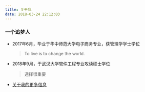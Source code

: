 ```yaml
---
title: 关于我
date: 2018-03-24 22:12:03
---
```

### 一个追梦人

<!--<blockquote class="blockquote-center">
    黉门观雪听风，闻道无问西东。
    春来远歌归咏，年华行健初衷。
</blockquote>送给每一位追梦清华的你！-->

<!--

2019年4月19日早上，室友很认真地说：你去不了清华。我仔细想了想，现在的我确实配不上清华。<br>

第一，我的生活作息极不规律。早上做不到每天八点以前起，晚上做不到12点以前睡。<br>

第二，不够自律。自己的执行能力太差，计划定了又废，废了又立，周而复始，没有成效。各种进度被无限拖延。在实验室各种划水，刷知乎，看动漫、电影等。<br>

第三，太过浮躁。整个人过于浮躁，想得多，做的少。天天”幻想着“自己进入了清华，要怎么广而告之，发朋友圈装逼。<br>

第四，能力太差。各种竞赛（包括但不限于英语、数模、程序设计、创业等），永远是炮灰。<br>

第五，心态不好。现在的我，见不得别人好，见不得别人比自己强。觉得自己是武大的研究生，多么多么厉害？？实际上，是我配不上武大，丢了我校的脸。<br>

第六，社交能力太差。今年开始，有点恐惧社交，不愿意和不太熟的人说话，越是如此，越是孤僻，陷入死循环。

-->

- 2017年6月，毕业于华中师范大学电子商务专业，获管理学学士学位

  > To live is to change the world.	

- 2018年9月，于武汉大学软件工程专业攻读硕士学位

  > 选择很重要

- [关于我的更多信息](/cv/)

